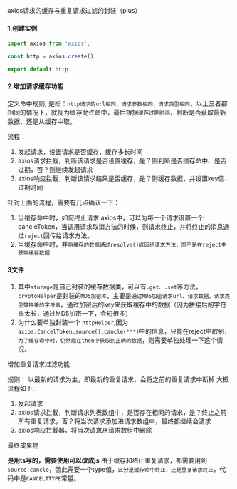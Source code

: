 

axios请求的缓存与重复请求过滤的封装（plus）

#### 1.创建实例

```js
import axios from 'axios';

const http = axios.create();

export default http
```

#### 2.增加请求缓存功能

定义命中规则; 是指：`http请求的url相同、请求参数相同、请求类型相同`，以上三者都相同的情况下，就视为缓存允许命中，最后根据`缓存过期时间`，判断是否获取最新数据，还是从缓存中取。

流程：

1. 发起请求，设置请求是否缓存，缓存多长时间
2. axios请求拦截，判断该请求是否设置缓存，是？则判断是否缓存命中、是否过期，否？则继续发起请求
3. axios响应拦截，判断该请求结果是否缓存，是？则缓存数据，并设置key值、过期时间

针对上面的流程，需要有几点确认一下：

1. 当缓存命中时，如何终止请求
   axios中，可以为每一个请求设置一个cancleToken，当调用请求取消方法的时候，则请求终止，并将终止的消息通过`reject`回传给请求方法。
2. 当缓存命中时，并`将缓存的数据通过resolve()返回给请求方法，而不是在reject中获取缓存数据`



#### 3文件

1. 其中`storage`是自己封装的缓存数据类，可以有`.get、.set`等方法，`cryptoHelper`是封装的`MD5加密库`，主要是`通过MD5加密请求url、请求数据、请求类型等拼接的字符串`，通过加密后的key来获取缓存中的数据（因为拼接后的字符串太长，通过MD5加密一下，会短很多）
2. 为什么要单独封装一个 `httpHelper`,因为`axios.CancelToken.source().cancle(***)`中的信息，只能在reject中取到，`为了缓存命中时，仍然能在then中获取到正确的数据`，则需要单独处理一下这个情况。

增加重复请求过滤功能

规则： 以最新的请求为主，即最新的重复请求，会将之前的重复请求中断掉
大概流程如下:

1. 发起请求
2. axios请求拦截，判断请求列表数组中，是否存在相同的请求，是？终止之前所有重复请求，否？将当次请求添加进请求数组中，最终都继续会请求
3. axios响应拦截器，将当次请求从请求数组中删除



最终成果物

**是用ts写的，需要使用可以改成js**
由于缓存和终止重复请求，都需要用到`source.cancle`，因此需要一个type值，`区分是缓存命中终止，还是重复请求终止`，代码中是`CANCELTTYPE`常量。























































